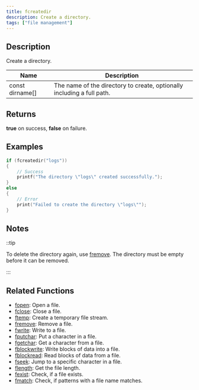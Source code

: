 ```yaml
---
title: fcreatedir
description: Create a directory.
tags: ["file management"]
---
```


<VersionWarn version='omp v1.1.0.2612' />

<LowercaseNote />

## Description

Create a directory.

| Name            | Description                                                            |
| --------------- | ---------------------------------------------------------------------- |
| const dirname[] | The name of the directory to create, optionally including a full path. |

## Returns

**true** on success, **false** on failure.

## Examples

```c
if (fcreatedir("logs"))
{
    // Success
    printf("The directory \"logs\" created successfully.");
}
else
{
    // Error
    print("Failed to create the directory \"logs\"");
}
```

## Notes

::tip

To delete the directory again, use [fremove](fremove). The directory must be empty before it can be removed.

:::

## Related Functions

- [fopen](fopen): Open a file.
- [fclose](fclose): Close a file.
- [ftemp](ftemp): Create a temporary file stream.
- [fremove](fremove): Remove a file.
- [fwrite](fwrite): Write to a file.
- [fputchar](fputchar): Put a character in a file.
- [fgetchar](fgetchar): Get a character from a file.
- [fblockwrite](fblockwrite): Write blocks of data into a file.
- [fblockread](fblockread): Read blocks of data from a file.
- [fseek](fseek): Jump to a specific character in a file.
- [flength](flength): Get the file length.
- [fexist](fexist): Check, if a file exists.
- [fmatch](fmatch): Check, if patterns with a file name matches.
